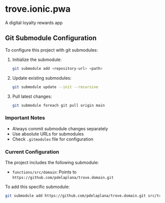 # trove.ionic.pwa

A digital loyalty rewards app

## Git Submodule Configuration

To configure this project with git submodules:

1. Initialize the submodule:

   ```bash
   git submodule add <repository-url> <path>
   ```

2. Update existing submodules:

   ```bash
   git submodule update --init --recursive
   ```

3. Pull latest changes:
   ```bash
   git submodule foreach git pull origin main
   ```

### Important Notes

- Always commit submodule changes separately
- Use absolute URLs for submodules
- Check `.gitmodules` file for configuration

### Current Configuration

The project includes the following submodule:

- `functions/src/domain`: Points to `https://github.com/pdelaplana/trove.domain.git`

To add this specific submodule:

```bash
git submodule add https://github.com/pdelaplana/trove.domain.git src/trove.domain
```
